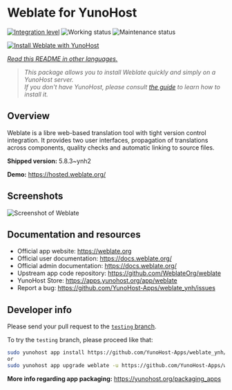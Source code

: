 <!--
N.B.: This README was automatically generated by <https://github.com/YunoHost/apps/tree/master/tools/readme_generator>
It shall NOT be edited by hand.
-->

# Weblate for YunoHost

[![Integration level](https://apps.yunohost.org/badge/integration/weblate)](https://ci-apps.yunohost.org/ci/apps/weblate/)
![Working status](https://apps.yunohost.org/badge/state/weblate)
![Maintenance status](https://apps.yunohost.org/badge/maintained/weblate)

[![Install Weblate with YunoHost](https://install-app.yunohost.org/install-with-yunohost.svg)](https://install-app.yunohost.org/?app=weblate)

*[Read this README in other languages.](./ALL_README.md)*

> *This package allows you to install Weblate quickly and simply on a YunoHost server.*  
> *If you don't have YunoHost, please consult [the guide](https://yunohost.org/install) to learn how to install it.*

## Overview

Weblate is a libre web-based translation tool with tight version control integration. It provides two user interfaces, propagation of translations across components, quality checks and automatic linking to source files.

**Shipped version:** 5.8.3~ynh2

**Demo:** <https://hosted.weblate.org/>

## Screenshots

![Screenshot of Weblate](./doc/screenshots/BigScreenshot.png)

## Documentation and resources

- Official app website: <https://weblate.org>
- Official user documentation: <https://docs.weblate.org/>
- Official admin documentation: <https://docs.weblate.org/>
- Upstream app code repository: <https://github.com/WeblateOrg/weblate>
- YunoHost Store: <https://apps.yunohost.org/app/weblate>
- Report a bug: <https://github.com/YunoHost-Apps/weblate_ynh/issues>

## Developer info

Please send your pull request to the [`testing` branch](https://github.com/YunoHost-Apps/weblate_ynh/tree/testing).

To try the `testing` branch, please proceed like that:

```bash
sudo yunohost app install https://github.com/YunoHost-Apps/weblate_ynh/tree/testing --debug
or
sudo yunohost app upgrade weblate -u https://github.com/YunoHost-Apps/weblate_ynh/tree/testing --debug
```

**More info regarding app packaging:** <https://yunohost.org/packaging_apps>
